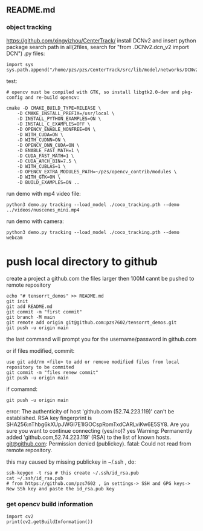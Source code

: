 ## README.md

### object tracking
https://github.com/xingyizhou/CenterTrack/
install DCNv2 and insert python package search path in all(2files, search for "from .DCNv2.dcn_v2 import DCN") .py files:
```
import sys
sys.path.append("/home/pzs/pzs/CenterTrack/src/lib/model/networks/DCNv2")
```
test:
```
# opencv must be compiled with GTK, so install libgtk2.0-dev and pkg-config and re-build opencv:

cmake -D CMAKE_BUILD_TYPE=RELEASE \
	-D CMAKE_INSTALL_PREFIX=/usr/local \
	-D INSTALL_PYTHON_EXAMPLES=ON \
	-D INSTALL_C_EXAMPLES=OFF \
	-D OPENCV_ENABLE_NONFREE=ON \
	-D WITH_CUDA=ON \
	-D WITH_CUDNN=ON \
	-D OPENCV_DNN_CUDA=ON \
	-D ENABLE_FAST_MATH=1 \
	-D CUDA_FAST_MATH=1 \
	-D CUDA_ARCH_BIN=7.5 \
	-D WITH_CUBLAS=1 \
	-D OPENCV_EXTRA_MODULES_PATH=~/pzs/opencv_contrib/modules \
	-D WITH_GTK=ON \
	-D BUILD_EXAMPLES=ON ..
```
run demo with mp4 video file:
```
python3 demo.py tracking --load_model ./coco_tracking.pth --demo ../videos/nuscenes_mini.mp4 

```
run demo with camera:
```
python3 demo.py tracking --load_model ./coco_tracking.pth --demo webcam
```
# push local directory to github

create a project a github.com
the files larger then 100M cannt be pushed to remote repository
```
echo "# tensorrt_demos" >> README.md
git init
git add README.md
git commit -m "first commit"
git branch -M main
git remote add origin git@github.com:pzs7602/tensorrt_demos.git
git push -u origin main
```
the last command will prompt you for the username/password in github.com

or if files modified, commit:
```
use git add/rm <file> to add or remove modified files from local repository to be commited
git commit -m "files renew commit"
git push -u origin main
```

if comamnd: 
```
git push -u origin main  
```
error:
The authenticity of host 'github.com (52.74.223.119)' can't be established.
RSA key fingerprint is SHA256:nThbg6kXUpJWGl7E1IGOCspRomTxdCARLviKw6E5SY8.
Are you sure you want to continue connecting (yes/no)? yes
Warning: Permanently added 'github.com,52.74.223.119' (RSA) to the list of known hosts.
git@github.com: Permission denied (publickey).
fatal: Could not read from remote repository.

this may caused by missing publickey in ~/.ssh , do:
```
ssh-keygen -t rsa # this create ~/.ssh/id_rsa.pub
cat ~/.ssh/id_rsa.pub
# from https://github.com/pzs7602 , in settings-> SSH and GPG keys-> New SSh key and paste the id_rsa.pub key
```

### get opencv build information
```
import cv2
print(cv2.getBuildInformation())
```
